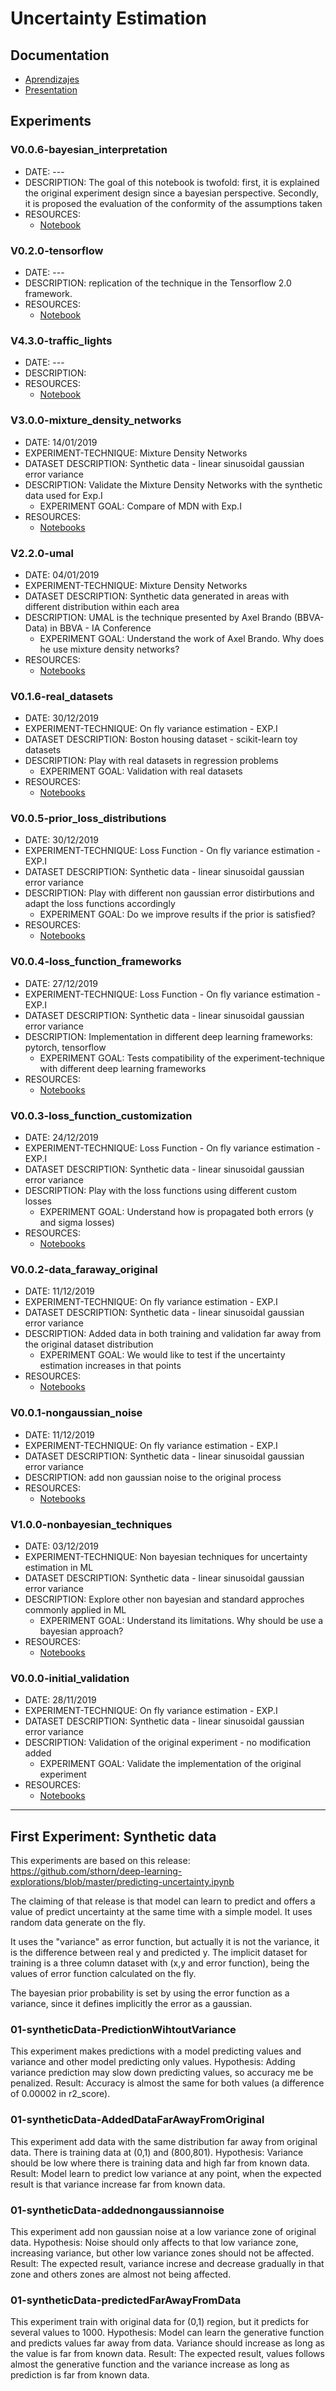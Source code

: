 # Uncertainty Estimation



## Documentation
* [Aprendizajes](doc/aprendizajes.md)
* [Presentation](https://docs.google.com/presentation/d/1mRkL54FNAwC0YNSKmbeWWg-IJNR2ch6oCLktIXDMjfc)
## Experiments

### V0.0.6-bayesian_interpretation
* DATE: ---
* DESCRIPTION: The goal of this notebook is twofold: first, it is explained the original experiment design since a bayesian perspective. Secondly, it is proposed the evaluation of the conformity of the assumptions taken
* RESOURCES:
  * [Notebook](https://github.com/beeva/TEC_LAB-bayesian_probabilistic/tree/master/BDL/uncertainty_estimation/V0.0.6-bayesian_interpretation/exp1_bayesian_interpretation.ipynb)

### V0.2.0-tensorflow
* DATE: ---
* DESCRIPTION: replication of the technique in the Tensorflow 2.0 framework.
* RESOURCES:
  * [Notebook](V0.2.0-tensorflow/01-tf_original.ipynb)


### V4.3.0-traffic_lights
* DATE: ---
* DESCRIPTION:
* RESOURCES:
  * [Notebook](.ipynb)

### V3.0.0-mixture_density_networks
* DATE: 14/01/2019
* EXPERIMENT-TECHNIQUE: Mixture Density Networks
* DATASET DESCRIPTION: Synthetic data - linear sinusoidal gaussian error variance
* DESCRIPTION: Validate the Mixture Density Networks with the synthetic data used for Exp.I
   * EXPERIMENT GOAL: Compare of MDN with Exp.I
* RESOURCES:
  * [Notebooks](https://github.com/beeva/TEC_LAB-bayesian_probabilistic/tree/master/BDL/uncertainty_estimation/V3.0.0-mixture_density_networks)

### V2.2.0-umal
* DATE: 04/01/2019
* EXPERIMENT-TECHNIQUE: Mixture Density Networks
* DATASET DESCRIPTION: Synthetic data generated in areas with different distribution within each area
* DESCRIPTION: UMAL is the technique presented by Axel Brando (BBVA-Data) in BBVA - IA Conference
   * EXPERIMENT GOAL: Understand the work of Axel Brando. Why does he use mixture density networks?
* RESOURCES:
  * [Notebooks](https://github.com/beeva/TEC_LAB-bayesian_probabilistic/tree/master/BDL/uncertainty_estimation/V2.2.0-umal)

### V0.1.6-real_datasets
* DATE: 30/12/2019
* EXPERIMENT-TECHNIQUE: On fly variance estimation - EXP.I
* DATASET DESCRIPTION: Boston housing dataset - scikit-learn toy datasets
* DESCRIPTION: Play with real datasets in regression problems
   * EXPERIMENT GOAL:  Validation with real datasets
* RESOURCES:
  * [Notebooks](https://github.com/beeva/TEC_LAB-bayesian_probabilistic/tree/master/BDL/uncertainty_estimation/V0.1.6-real_datasets)

### V0.0.5-prior_loss_distributions
* DATE: 30/12/2019
* EXPERIMENT-TECHNIQUE: Loss Function - On fly variance estimation - EXP.I
* DATASET DESCRIPTION: Synthetic data - linear sinusoidal gaussian error variance
* DESCRIPTION: Play with different non gaussian error distirbutions and adapt the loss functions accordingly
   * EXPERIMENT GOAL: Do we improve results if the prior is satisfied?
* RESOURCES:
  * [Notebooks](https://github.com/beeva/TEC_LAB-bayesian_probabilistic/tree/master/BDL/uncertainty_estimation/V0.0.5-prior_loss_distributions)

### V0.0.4-loss_function_frameworks
* DATE: 27/12/2019
* EXPERIMENT-TECHNIQUE: Loss Function - On fly variance estimation - EXP.I
* DATASET DESCRIPTION: Synthetic data - linear sinusoidal gaussian error variance
* DESCRIPTION: Implementation in different deep learning frameworks: pytorch, tensorflow
   * EXPERIMENT GOAL: Tests compatibility of the experiment-technique with different deep learning frameworks
* RESOURCES:
  * [Notebooks](https://github.com/beeva/TEC_LAB-bayesian_probabilistic/tree/master/BDL/uncertainty_estimation/V0.0.4-loss_function_frameworks)

### V0.0.3-loss_function_customization
* DATE: 24/12/2019
* EXPERIMENT-TECHNIQUE: Loss Function - On fly variance estimation - EXP.I
* DATASET DESCRIPTION: Synthetic data - linear sinusoidal gaussian error variance
* DESCRIPTION: Play with the loss functions using different custom losses
    * EXPERIMENT GOAL: Understand how is propagated both errors (y and sigma losses)
* RESOURCES:
  * [Notebooks](https://github.com/beeva/TEC_LAB-bayesian_probabilistic/tree/master/BDL/uncertainty_estimation/V0.0.3-loss_function_customization)

### V0.0.2-data_faraway_original
* DATE: 11/12/2019
* EXPERIMENT-TECHNIQUE: On fly variance estimation - EXP.I
* DATASET DESCRIPTION: Synthetic data - linear sinusoidal gaussian error variance
* DESCRIPTION: Added data in both training and validation far away from the original dataset distribution
    * EXPERIMENT GOAL: We would like to test if the uncertainty estimation increases in that points
* RESOURCES:
  * [Notebooks](https://github.com/beeva/TEC_LAB-bayesian_probabilistic/tree/master/BDL/uncertainty_estimation/V0.0.2-data_faraway_original)

### V0.0.1-nongaussian_noise
* DATE: 11/12/2019
* EXPERIMENT-TECHNIQUE: On fly variance estimation - EXP.I
* DATASET DESCRIPTION: Synthetic data - linear sinusoidal gaussian error variance
* DESCRIPTION: add non gaussian noise to the original process
* RESOURCES:
  * [Notebooks](https://github.com/beeva/TEC_LAB-bayesian_probabilistic/tree/master/BDL/uncertainty_estimation/V0.0.1-nongaussian_noise)

### V1.0.0-nonbayesian_techniques
* DATE: 03/12/2019
* EXPERIMENT-TECHNIQUE: Non bayesian techniques for uncertainty estimation in ML
* DATASET DESCRIPTION: Synthetic data - linear sinusoidal gaussian error variance
* DESCRIPTION: Explore other non bayesian and standard approches commonly applied in ML
    * EXPERIMENT GOAL: Understand its limitations. Why should be use a bayesian approach?
* RESOURCES:
  * [Notebooks](https://github.com/beeva/TEC_LAB-bayesian_probabilistic/tree/master/BDL/uncertainty_estimation/V1.0.0-nonbayesian_techniques)

### V0.0.0-initial_validation
* DATE: 28/11/2019
* EXPERIMENT-TECHNIQUE: On fly variance estimation - EXP.I
* DATASET DESCRIPTION: Synthetic data - linear sinusoidal gaussian error variance
* DESCRIPTION: Validation of the original experiment - no modification added
    * EXPERIMENT GOAL: Validate the implementation of the original experiment
* RESOURCES:
  * [Notebooks](https://github.com/beeva/TEC_LAB-bayesian_probabilistic/tree/master/BDL/uncertainty_estimation/V0.0.0-initial_validation)
---

## First Experiment: Synthetic data
This experiments are based on this release:
https://github.com/sthorn/deep-learning-explorations/blob/master/predicting-uncertainty.ipynb

The claiming of that release is that model can learn to predict and offers a value of predict uncertainty at the same time with a simple model.
It uses random data generate on the fly.

It uses the "variance" as error function, but actually it is not the variance, it is the difference between real y and predicted y.
The implicit dataset for training is a three column dataset with (x,y and error function), being the values of error function calculated on the fly.

The bayesian prior probability is set by using the error function as a variance, since it defines implicitly the error as a gaussian.


### 01-syntheticData-PredictionWihtoutVariance
This experiment makes predictions with a model predicting values and variance and other model predicting only values.
Hypothesis: Adding variance prediction may slow down predicting values, so accuracy me be penalized.
Result: Accuracy is almost the same for both values (a difference of 0.00002 in r2_score).

### 01-syntheticData-AddedDataFarAwayFromOriginal
This experiment add data with the same distribution far away from original data.
There is training data at (0,1) and (800,801).
Hypothesis: Variance should be low where there is training data and high far from known data.
Result: Model learn to predict low variance at any point, when the expected result is that variance increase far from known data.

### 01-syntheticData-addednongaussiannoise
This experiment add non gaussian noise at a low variance zone of original data.
Hypothesis: Noise should only affects to that low variance zone, increasing variance, but other low variance zones should not be affected.
Result: The expected result, variance increse and decrease gradually in that zone and others zones are almost not being affected.


### 01-syntheticData-predictedFarAwayFromData
This experiment train with original data for (0,1) region, but it predicts for several values to 1000.
Hypothesis: Model can learn the generative function and predicts values far away from data. Variance should increase as long as the value is far from known data.
Result: The expected result, values follows almost the generative function and the variance increase as long as prediction is far from known data.
